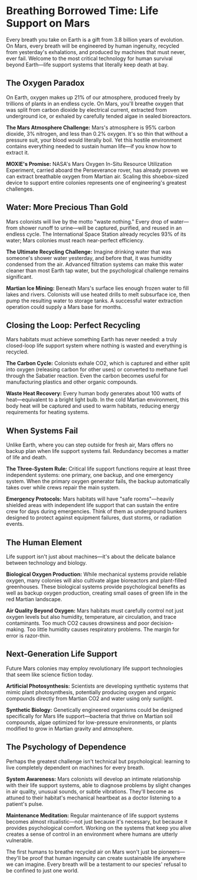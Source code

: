 
# Breathing Borrowed Time: Life Support on Mars

Every breath you take on Earth is a gift from 3.8 billion years of evolution. On Mars, every breath will be engineered by human ingenuity, recycled from yesterday's exhalations, and produced by machines that must never, ever fail. Welcome to the most critical technology for human survival beyond Earth—life support systems that literally keep death at bay.

## The Oxygen Paradox

On Earth, oxygen makes up 21% of our atmosphere, produced freely by trillions of plants in an endless cycle. On Mars, you'll breathe oxygen that was split from carbon dioxide by electrical current, extracted from underground ice, or exhaled by carefully tended algae in sealed bioreactors.

**The Mars Atmosphere Challenge:** Mars's atmosphere is 95% carbon dioxide, 3% nitrogen, and less than 0.2% oxygen. It's so thin that without a pressure suit, your blood would literally boil. Yet this hostile environment contains everything needed to sustain human life—if you know how to extract it.

**MOXIE's Promise:** NASA's Mars Oxygen In-Situ Resource Utilization Experiment, carried aboard the Perseverance rover, has already proven we can extract breathable oxygen from Martian air. Scaling this shoebox-sized device to support entire colonies represents one of engineering's greatest challenges.

## Water: More Precious Than Gold

Mars colonists will live by the motto "waste nothing." Every drop of water—from shower runoff to urine—will be captured, purified, and reused in an endless cycle. The International Space Station already recycles 93% of its water; Mars colonies must reach near-perfect efficiency.

**The Ultimate Recycling Challenge:** Imagine drinking water that was someone's shower water yesterday, and before that, it was humidity condensed from the air. Advanced filtration systems can make this water cleaner than most Earth tap water, but the psychological challenge remains significant.

**Martian Ice Mining:** Beneath Mars's surface lies enough frozen water to fill lakes and rivers. Colonists will use heated drills to melt subsurface ice, then pump the resulting water to storage tanks. A successful water extraction operation could supply a Mars base for months.

## Closing the Loop: Perfect Recycling

Mars habitats must achieve something Earth has never needed: a truly closed-loop life support system where nothing is wasted and everything is recycled.

**The Carbon Cycle:** Colonists exhale CO2, which is captured and either split into oxygen (releasing carbon for other uses) or converted to methane fuel through the Sabatier reaction. Even the carbon becomes useful for manufacturing plastics and other organic compounds.

**Waste Heat Recovery:** Every human body generates about 100 watts of heat—equivalent to a bright light bulb. In the cold Martian environment, this body heat will be captured and used to warm habitats, reducing energy requirements for heating systems.

## When Systems Fail

Unlike Earth, where you can step outside for fresh air, Mars offers no backup plan when life support systems fail. Redundancy becomes a matter of life and death.

**The Three-System Rule:** Critical life support functions require at least three independent systems: one primary, one backup, and one emergency system. When the primary oxygen generator fails, the backup automatically takes over while crews repair the main system.

**Emergency Protocols:** Mars habitats will have "safe rooms"—heavily shielded areas with independent life support that can sustain the entire crew for days during emergencies. Think of them as underground bunkers designed to protect against equipment failures, dust storms, or radiation events.

## The Human Element

Life support isn't just about machines—it's about the delicate balance between technology and biology.

**Biological Oxygen Production:** While mechanical systems provide reliable oxygen, many colonies will also cultivate algae bioreactors and plant-filled greenhouses. These biological systems provide psychological benefits as well as backup oxygen production, creating small oases of green life in the red Martian landscape.

**Air Quality Beyond Oxygen:** Mars habitats must carefully control not just oxygen levels but also humidity, temperature, air circulation, and trace contaminants. Too much CO2 causes drowsiness and poor decision-making. Too little humidity causes respiratory problems. The margin for error is razor-thin.

## Next-Generation Life Support

Future Mars colonies may employ revolutionary life support technologies that seem like science fiction today.

**Artificial Photosynthesis:** Scientists are developing synthetic systems that mimic plant photosynthesis, potentially producing oxygen and organic compounds directly from Martian CO2 and water using only sunlight.

**Synthetic Biology:** Genetically engineered organisms could be designed specifically for Mars life support—bacteria that thrive on Martian soil compounds, algae optimized for low-pressure environments, or plants modified to grow in Martian gravity and atmosphere.

## The Psychology of Dependence

Perhaps the greatest challenge isn't technical but psychological: learning to live completely dependent on machines for every breath.

**System Awareness:** Mars colonists will develop an intimate relationship with their life support systems, able to diagnose problems by slight changes in air quality, unusual sounds, or subtle vibrations. They'll become as attuned to their habitat's mechanical heartbeat as a doctor listening to a patient's pulse.

**Maintenance Meditation:** Regular maintenance of life support systems becomes almost ritualistic—not just because it's necessary, but because it provides psychological comfort. Working on the systems that keep you alive creates a sense of control in an environment where humans are utterly vulnerable.

The first humans to breathe recycled air on Mars won't just be pioneers—they'll be proof that human ingenuity can create sustainable life anywhere we can imagine. Every breath will be a testament to our species' refusal to be confined to just one world.